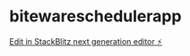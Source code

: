 # bitewareschedulerapp

[Edit in StackBlitz next generation editor ⚡️](https://stackblitz.com/~/github.com/cloudboy-jh/bitewareschedulerapp)